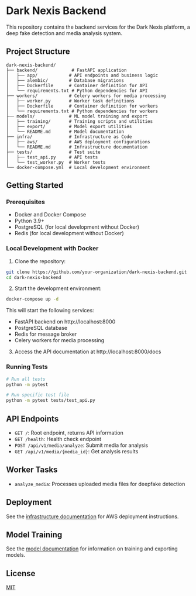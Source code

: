 # Dark Nexis Backend

This repository contains the backend services for the Dark Nexis platform, a deep fake detection and media analysis system.

## Project Structure

```
dark-nexis-backend/
├── backend/             # FastAPI application
│   ├── app/            # API endpoints and business logic
│   ├── alembic/        # Database migrations
│   ├── Dockerfile      # Container definition for API
│   └── requirements.txt # Python dependencies for API
├── workers/            # Celery workers for media processing
│   ├── worker.py       # Worker task definitions
│   ├── Dockerfile      # Container definition for workers
│   └── requirements.txt # Python dependencies for workers
├── models/             # ML model training and export
│   ├── training/       # Training scripts and utilities
│   ├── export/         # Model export utilities
│   └── README.md       # Model documentation
├── infra/              # Infrastructure as Code
│   ├── aws/            # AWS deployment configurations
│   └── README.md       # Infrastructure documentation
├── tests/              # Test suite
│   ├── test_api.py     # API tests
│   └── test_worker.py  # Worker tests
└── docker-compose.yml  # Local development environment
```

## Getting Started

### Prerequisites

- Docker and Docker Compose
- Python 3.9+
- PostgreSQL (for local development without Docker)
- Redis (for local development without Docker)

### Local Development with Docker

1. Clone the repository:

```bash
git clone https://github.com/your-organization/dark-nexis-backend.git
cd dark-nexis-backend
```

2. Start the development environment:

```bash
docker-compose up -d
```

This will start the following services:
- FastAPI backend on http://localhost:8000
- PostgreSQL database
- Redis for message broker
- Celery workers for media processing

3. Access the API documentation at http://localhost:8000/docs

### Running Tests

```bash
# Run all tests
python -m pytest

# Run specific test file
python -m pytest tests/test_api.py
```

## API Endpoints

- `GET /`: Root endpoint, returns API information
- `GET /health`: Health check endpoint
- `POST /api/v1/media/analyze`: Submit media for analysis
- `GET /api/v1/media/{media_id}`: Get analysis results

## Worker Tasks

- `analyze_media`: Processes uploaded media files for deepfake detection

## Deployment

See the [infrastructure documentation](./infra/README.md) for AWS deployment instructions.

## Model Training

See the [model documentation](./models/README.md) for information on training and exporting models.

## License

[MIT](LICENSE)